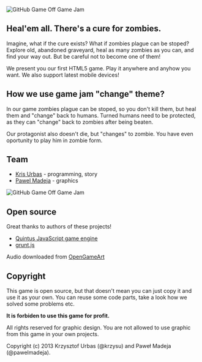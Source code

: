 ![GitHub Game Off Game Jam](http://krzysu.github.io/game-off-2013/images/promo.png)

## Heal'em all. There's a cure for zombies.

Imagine, what if the cure exists? What if zombies plague can be stoped?
Explore old, abandoned graveyard, heal as many zombies as you can, and find your way out.
But be careful not to become one of them!

We present you our first HTML5 game. Play it anywhere and anyhow you want.
We also support latest mobile devices!

## How we use game jam "change" theme?

In our game zombies plague can be stoped, so you don't kill them, but heal them and "change" back to humans.
Turned humans need to be protected, as they can "change" back to zombies after being beaten.

Our protagonist also doesn't die, but "changes" to zombie. You have even oportunity to play him in zombie form.

## Team

-   [Kris Urbas](https://twitter.com/krzysu) - programming, story
- 	[Pawel Madeja](https://twitter.com/pawelmadeja) - graphics

![GitHub Game Off Game Jam](http://krzysu.github.io/game-off-2013/images/promo2.png)

## Open source

Great thanks to authors of these projects!

-   [Quintus JavaScript game engine](http://html5quintus.com/)
-   [grunt.js](http://gruntjs.com/)

Audio downloaded from [OpenGameArt](http://opengameart.org/)

## Copyright

This game is open source, but that doesn't mean you can just copy it and use it as your own.
You can reuse some code parts, take a look how we solved some problems etc.

**It is forbiden to use this game for profit.**

All rights reserved for graphic design. You are not allowed to use graphic from this game in your own projects.

Copyright (c) 2013 Krzysztof Urbas (@krzysu) and Paweł Madeja (@pawelmadeja).